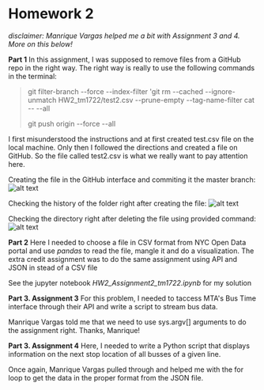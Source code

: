 # Homework 2

_disclaimer: Manrique Vargas helped me a bit with Assignment 3 and 4. More on this below!_

__Part 1__
In this assignment, I was supposed to remove files from a GitHub repo in the right way. 
The right way is really to use the following commands in the terminal: 
>   git filter-branch --force --index-filter 'git rm --cached --ignore-unmatch HW2_tm1722/test2.csv 
> --prune-empty --tag-name-filter cat -- --all 
>
>   git push origin --force --all

I first misunderstood the instructions and at first created test.csv file on the
local machine. Only then I followed the directions and created a file on GitHub.
So the file called test2.csv is what we really want to pay attention here. 


Creating the file in the GitHub interface and commiting it the master branch: 
![alt text](https://github.com/timurmukhtarov/PUI2018_tm1722/blob/master/HW2_tm1722/screenShots/1.png?raw=true) 

Checking the history of the folder right after creating the file:
![alt text](https://github.com/timurmukhtarov/PUI2018_tm1722/blob/master/HW2_tm1722/screenShots/2.png?raw=true) 

Checking the directory right after deleting the file using provided command: 
![alt text](https://github.com/timurmukhtarov/PUI2018_tm1722/blob/master/HW2_tm1722/screenShots/3.png?raw=true) 

__Part 2__ 
Here I needed to choose a file in CSV format from NYC Open Data portal and use _pandas_ to read the file, mangle it 
and do a visualization. The extra credit assignment was to do the same assignment using API and JSON in stead of a CSV file

See the jupyter notebook _HW2_Assignment2_tm1722.ipynb_ for my solution

__Part 3. Assignment 3__ 
For this problem, I needed to taccess MTA's Bus Time interface through their API and write a script to stream bus data.

Manrique Vargas told me that we need to use sys.argv[] arguments to do the assignment right. Thanks, Manrique!

__Part 3. Assignment 4__
Here, I needed to write a Python script that displays information on the next stop location of all 
busses of a given line.

Once again, Manrique Vargas pulled through and helped me with the for loop to get the data in the proper format 
from the JSON file.
